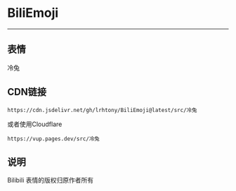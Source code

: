 # BiliEmoji
---
## 表情
冷兔
## CDN链接
```
https://cdn.jsdelivr.net/gh/lrhtony/BiliEmoji@latest/src/冷兔
```
或者使用Cloudflare
```
https://vup.pages.dev/src/冷兔
```
## 说明
Bilibili 表情的版权归原作者所有

